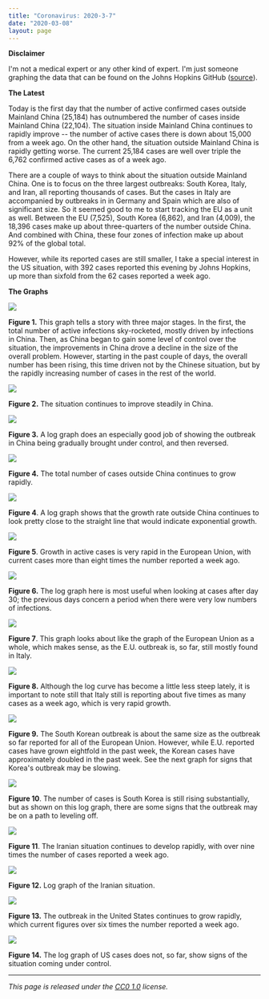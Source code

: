```yaml
---
title: "Coronavirus: 2020-3-7"
date: "2020-03-08"
layout: page
---
```


**Disclaimer**

I'm not a medical expert or any other kind of expert. I'm just someone graphing the data that can be found on the Johns Hopkins GitHub ([source](https://github.com/CSSEGISandData/COVID-19/tree/master/csse_covid_19_data/csse_covid_19_daily_reports)).

**The Latest**

Today is the first day that the number of active confirmed cases outside Mainland China (25,184) has outnumbered the number of cases inside Mainland China (22,104). The situation inside Mainland China continues to rapidly improve -- the number of active cases there is down about 15,000 from a week ago. On the other hand, the situation outside Mainland China is rapidly getting worse. The current 25,184 cases are well over triple the 6,762 confirmed active cases as of a week ago.

There are a couple of ways to think about the situation outside Mainland China. One is to focus on the three largest outbreaks: South Korea, Italy, and Iran, all reporting thousands of cases. But the cases in Italy are accompanied by outbreaks in in Germany and Spain which are also of significant size. So it seemed good to me to start tracking the EU as a unit as well. Between the EU (7,525), South Korea (6,862), and Iran (4,009), the 18,396 cases make up about three-quarters of the number outside China. And combined with China, these four zones of infection make up about 92% of the global total.

However, while its reported cases are still smaller, I take a special interest in the US situation, with 392 cases reported this evening by Johns Hopkins, up more than sixfold from the 62 cases reported a week ago.

**The Graphs**

![](../../i/2u.png)

**Figure 1.** This graph tells a story with three major stages. In the first, the total number of active infections sky-rocketed, mostly driven by infections in China. Then, as China began to gain some level of control over the situation, the improvements in China drove a decline in the size of the overall problem. However, starting in the past couple of days, the overall number has been rising, this time driven not by the Chinese situation, but by the rapidly increasing number of cases in the rest of the world.

![](../../i/2v.png)

**Figure 2.** The situation continues to improve steadily in China.

![](../../i/2w.png)

**Figure 3.** A log graph does an especially good job of showing the outbreak in China being gradually brought under control, and then reversed.

![](../../i/2x.png)

**Figure 4.** The total number of cases outside China continues to grow rapidly.

![](../../i/2y.png)

**Figure 4**. A log graph shows that the growth rate outside China continues to look pretty close to the straight line that would indicate exponential growth.

![](../../i/2z.png)

**Figure 5**. Growth in active cases is very rapid in the European Union, with current cases more than eight times the number reported a week ago.

![](../../i/3a.png)

**Figure 6.** The log graph here is most useful when looking at cases after day 30; the previous days concern a period when there were very low numbers of infections.

![](../../i/3b.png)

**Figure 7**. This graph looks about like the graph of the European Union as a whole, which makes sense, as the E.U. outbreak is, so far, still mostly found in Italy.

![](../../i/3c.png)

**Figure 8.** Although the log curve has become a little less steep lately, it is important to note still that Italy still is reporting about five times as many cases as a week ago, which is very rapid growth.

![](../../i/3d.png)

**Figure 9.** The South Korean outbreak is about the same size as the outbreak so far reported for all of the European Union. However, while E.U. reported cases have grown eightfold in the past week, the Korean cases have approximately doubled in the past week. See the next graph for signs that Korea's outbreak may be slowing.

![](../../i/3e.png)

**Figure 10**. The number of cases is South Korea is still rising substantially, but as shown on this log graph, there are some signs that the outbreak may be on a path to leveling off.

![](../../i/3f.png)

**Figure 11**. The Iranian situation continues to develop rapidly, with over nine times the number of cases reported a week ago.

![](../../i/3g.png)

**Figure 12.** Log graph of the Iranian situation.

![](../../i/3h.png)

**Figure 13.** The outbreak in the United States continues to grow rapidly, which current figures over six times the number reported a week ago.

![](../../i/3i.png)

**Figure 14.** The log graph of US cases does not, so far, show signs of the situation coming under control.

---

_This page is released under the [CC0 1.0](https://creativecommons.org/publicdomain/zero/1.0/) license._

